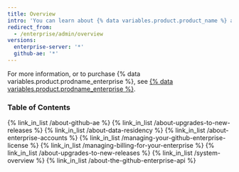 ```yaml
---
title: Overview
intro: 'You can learn about {% data variables.product.product_name %} and manage{% if enterpriseServerVersions contains currentVersion %} accounts and access, licenses, and{% endif %} billing.'
redirect_from:
  - /enterprise/admin/overview
versions:
  enterprise-server: '*'
  github-ae: '*'
---
```


For more information, or to purchase {% data variables.product.prodname_enterprise %}, see [{% data variables.product.prodname_enterprise %}](https://github.com/enterprise).

### Table of Contents

{% link_in_list /about-github-ae %}
{% link_in_list /about-upgrades-to-new-releases %}
{% link_in_list /about-data-residency %}
{% link_in_list /about-enterprise-accounts %}
{% link_in_list /managing-your-github-enterprise-license %}
{% link_in_list /managing-billing-for-your-enterprise %}
{% link_in_list /about-upgrades-to-new-releases %}
{% link_in_list /system-overview %}
{% link_in_list /about-the-github-enterprise-api %}
